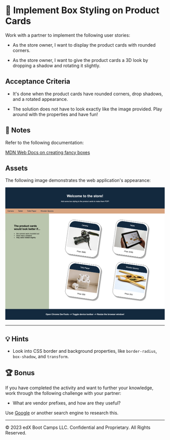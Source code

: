 # 📖 Implement Box Styling on Product Cards

Work with a partner to implement the following user stories:

* As the store owner, I want to display the product cards with rounded corners.

* As the store owner, I want to give the product cards a 3D look by dropping a shadow and rotating it slightly.

## Acceptance Criteria

* It's done when the product cards have rounded corners, drop shadows, and a rotated appearance.

* The solution does not have to look exactly like the image provided. Play around with the properties and have fun!

## 📝 Notes

Refer to the following documentation:

[MDN Web Docs on creating fancy boxes](https://developer.mozilla.org/en-US/docs/Learn/CSS/Howto/create_fancy_boxes)

## Assets

The following image demonstrates the web application's appearance:

![The product cards have rounded corners with a shadow and are rotated to the right.](./Images/01-css-box-styling.png)

---

## 💡 Hints

* Look into CSS border and background properties, like `border-radius`, `box-shadow`, and `transform`.

## 🏆 Bonus

If you have completed the activity and want to further your knowledge, work through the following challenge with your partner:

* What are vendor prefixes, and how are they useful?

Use [Google](https://www.google.com) or another search engine to research this.

---
© 2023 edX Boot Camps LLC. Confidential and Proprietary. All Rights Reserved.
